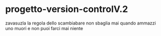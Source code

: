 # progetto-version-controlV.2
zavasuzla
la regola dello scambiabare non sbaglia mai 
quando ammazzi uno muori e non puoi farci mai niente
